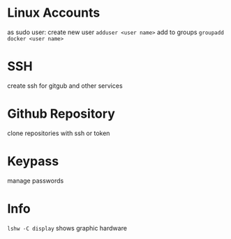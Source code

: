 # Linux Accounts
as sudo user:
create new user `adduser <user name>`
add to groups `groupadd docker <user name>`

# SSH
create ssh for gitgub and other services

# Github Repository
clone repositories with ssh or token

# Keypass
manage passwords

# Info
`lshw -C display` shows graphic hardware
